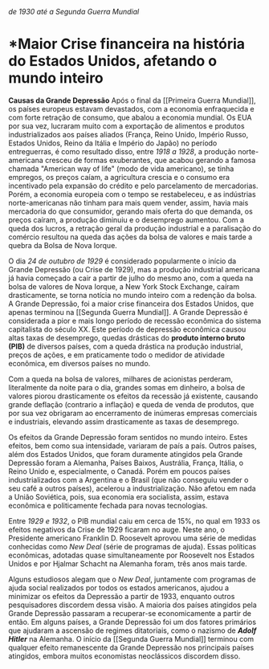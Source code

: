 *de 1930 até a Segunda Guerra Mundial*

# *Maior Crise financeira na história do Estados Unidos, afetando o mundo inteiro

**Causas da Grande Depressão**
	 Após o final da [[Primeira Guerra Mundial]], os países europeus estavam devastados, com a economia enfraquecida e com forte retração de consumo, que abalou a economia mundial. Os EUA por sua vez, lucraram muito com a exportação de alimentos e produtos industrializados aos países aliados (França, Reino Unido, Império Russo, Estados Unidos, Reino da Itália e Império do Japão) no período entreguerras, é como resultado disso, entre *1918 a 1928*, a produção norte-americana cresceu de formas exuberantes, que acabou gerando a famosa chamada "American way of life" (modo de vida americano), se tinha empregos, os preços caíam, a agricultura crescia e o consumo era incentivado pela expansão do crédito e pelo parcelamento de mercadorias.
	 Porém, a economia europeia com o tempo se restabeleceu, e as indústrias norte-americanas não tinham para mais quem vender, assim, havia mais mercadoria do que consumidor, gerando mais oferta do que demanda, os preços caíram, a produção diminuiu e o desemprego aumentou. Com a queda dos lucros, a retração geral da produção industrial e a paralisação do comércio resultou na queda das ações da bolsa de valores e mais tarde a quebra da Bolsa de Nova Iorque.

O dia *24 de outubro de 1929* é considerado popularmente o início da Grande Depressão (ou Crise de 1929), mas a produção industrial americana já havia começado a cair a partir de julho do mesmo ano, com a queda na bolsa de valores de Nova Iorque, a New York Stock Exchange, caíram drasticamente, se torna notícia no mundo inteiro com a redenção da bolsa. A Grande Depressão, foi a maior crise financeira dos Estados Unidos, que apenas terminou na [[Segunda Guerra Mundial]]. A Grande Depressão é considerada a pior e mais longo período de recessão econômica do sistema capitalista do século XX. Este período de depressão econômica causou altas taxas de desemprego, quedas drásticas do **produto interno bruto (PIB)** de diversos países, com a queda drástica na produção industrial, preços de ações, e em praticamente todo o medidor de atividade econômica, em diversos países no mundo.

Com a queda na bolsa de valores, milhares de acionistas perderam, literalmente da noite para o dia, grandes somas em dinheiro, a bolsa de valores piorou drasticamente os efeitos da recessão já existente, causando grande deflação (contrario a inflação) e queda de venda de produtos, que por sua vez obrigaram ao encerramento de inúmeras empresas comerciais e industriais, elevando assim drasticamente as taxas de desemprego.

Os efeitos da Grande Depressão foram sentidos no mundo inteiro. Estes efeitos, bem como sua intensidade, variaram de país a país. Outros países, além dos Estados Unidos, que foram duramente atingidos pela Grande Depressão foram a Alemanha, Países Baixos, Austrália, França, Itália, o Reino Unido e, especialmente, o Canadá. Porém em poucos países industrializados com a Argentina e o Brasil (que não conseguiu vender o seu café a outros países), acelerou a industrialização. Não afetou em nada a União Soviética, pois, sua economia era socialista, assim, estava econômica e politicamente fechada para novas tecnologias.

Entre *1929 e 1932*, o PIB mundial caiu em cerca de 15%, no qual em 1933 os efeitos negativos da Crise de 1929 ficaram no auge. Neste ano, o Presidente americano Franklin D. Roosevelt aprovou uma série de medidas conhecidas como _New Deal_ (série de programas de ajuda). Essas políticas econômicas, adotadas quase simultaneamente por Roosevelt nos Estados Unidos e por Hjalmar Schacht na Alemanha foram, três anos mais tarde.

Alguns estudiosos alegam que o _New Deal_, juntamente com programas de ajuda social realizados por todos os estados americanos, ajudou a minimizar os efeitos da Depressão a partir de 1933, enquanto outros pesquisadores discordem dessa visão. A maioria dos países atingidos pela Grande Depressão passaram a recuperar-se economicamente a partir de então. Em alguns países, a Grande Depressão foi um dos fatores primários que ajudaram a ascensão de regimes ditatoriais, como o nazismo de ***Adolf Hitler*** na Alemanha. O início da [[Segunda Guerra Mundial]] terminou com qualquer efeito remanescente da Grande Depressão nos principais países atingidos, embora muitos economistas neoclássicos discordem disso.



